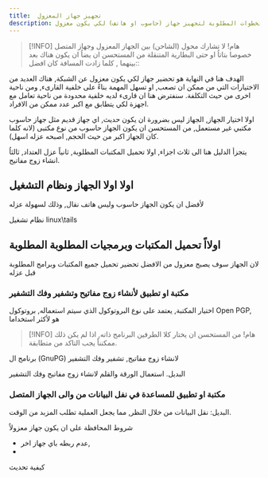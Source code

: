 ```yaml
---
title:  تجهيز جهاز المعزول
description: الخطوات المطلوبة لتجهيز جهاز (حاسوب او هاتف) لكي يكون معزول
---
```


> [!INFO] هام!
>  لا تشارك محول (الشاحن) بين الجهاز المعزول وجهاز المتصل خصوصا بتاتاُ او حتى البطارية المتنقلة
> من المستحسن ان يضاُ ان يكون هناك بعد بينهما , كلما زادت المسافة كان افضل::



الهدف هنا في النهاية هو تحضير جهاز لكي يكون معزول عن الشبكة,  هناك العديد من الاختيارات التي من ممكن ان تصعب, او تسهل المهمة بناءً على خلفية  القارىء, ومن ناحية اخرى من حيث التكلفة. سنفترض هنا ان قارىء لديه خلفية محدودة من ناحية تعامل مع اجهزة لكي يتطابق مع اكبر عدد ممكن من الافراد. 


اولا اختيار الجهاز, الجهاز ليس بضرورة ان يكون حديث, اي جهاز قديم مثل جهاز حاسوب مكتبي غير مستعمل, من المستحسن ان يكون الجهاز حاسوب من نوع مكتبى (لانه كلما كان الجهاز اكبر من حيث الحجم, اصبحه عزله اسهل).


يتجزأ الدليل هنا الى ثلاث اجزاء,  اولا تحميل المكتبات المطلوبة, ثانياً عزل العتداد, ثالثاُ انشاء زوج مفاتيح. 

## اولا اولا الجهاز ونظام التشغيل

لأفضل ان يكون الجهاز حاسوب وليس هاتف نقال, وذلك لسهولة عزله 

نظام تشغيل linux\tails 

## اولااً تحميل المكتبات وبرمجيات المطلوبة المطلوبة 

لان الجهاز سوف يصبج معزول من الافضل تحضير تحميل جميع المكتبات وبرامج المطلوبة قبل عزله

### مكتبة او تطبيق لأنشاء زوج مفاتيح وتشفير وفك التشفير 

 اختيار المكتبة, يعتمد على نوع البروتوكول الذي سيتم استعماله, بروتوكول Open PGP, هو لأكثر استخداما

> [!INFO]   هام!
>  من المستحسن ان يختار كلا الطرفين البرنامج ذاته,  اذا لم يكن ذلك ممكنناً يجب التاكد من متطابقة.


 برنامج ال (GnuPG)  لانشاء زوج مفاتيح, تشفير وفك التشفير 

البديل. استعمال الورقة والقلم لانشاء زوج مفاتيح وفك التشفير

### مكتبة او تطبيق للمساعدة في نفل البيانات من والى الجهاز المتصل 

البديل: نقل البيانات من خلال النظر, مما يجعل العملية تطلب المزبد من الوقت. 

شروط المحافظة على ان يكون جهاز معزولاُ 
- عدم ربطه باي جهاز اخر,
-


كيفية تحديث 


